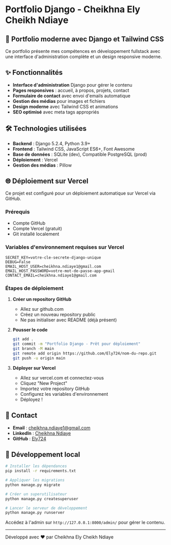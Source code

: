 # Portfolio Django - Cheikhna Ely Cheikh Ndiaye

## 🚀 Portfolio moderne avec Django et Tailwind CSS

Ce portfolio présente mes compétences en développement fullstack avec une interface d'administration complète et un design responsive moderne.

## ✨ Fonctionnalités

- **Interface d'administration** Django pour gérer le contenu
- **Pages responsives** : accueil, à propos, projets, contact
- **Formulaire de contact** avec envoi d'emails automatique
- **Gestion des médias** pour images et fichiers
- **Design moderne** avec Tailwind CSS et animations
- **SEO optimisé** avec meta tags appropriés

## 🛠️ Technologies utilisées

- **Backend** : Django 5.2.4, Python 3.9+
- **Frontend** : Tailwind CSS, JavaScript ES6+, Font Awesome
- **Base de données** : SQLite (dev), Compatible PostgreSQL (prod)
- **Déploiement** : Vercel
- **Gestion des médias** : Pillow

## 🌐 Déploiement sur Vercel

Ce projet est configuré pour un déploiement automatique sur Vercel via GitHub.

### Prérequis
- Compte GitHub
- Compte Vercel (gratuit)
- Git installé localement

### Variables d'environnement requises sur Vercel
```
SECRET_KEY=votre-cle-secrete-django-unique
DEBUG=False
EMAIL_HOST_USER=cheikhna.ndiaye1@gmail.com
EMAIL_HOST_PASSWORD=votre-mot-de-passe-app-gmail
CONTACT_EMAIL=cheikhna.ndiaye1@gmail.com
```

### Étapes de déploiement

1. **Créer un repository GitHub**
   - Allez sur github.com
   - Créez un nouveau repository public
   - Ne pas initialiser avec README (déjà présent)

2. **Pousser le code**
   ```bash
   git add .
   git commit -m "Portfolio Django - Prêt pour déploiement"
   git branch -M main
   git remote add origin https://github.com/Ely724/nom-du-repo.git
   git push -u origin main
   ```

3. **Déployer sur Vercel**
   - Allez sur vercel.com et connectez-vous
   - Cliquez "New Project"
   - Importez votre repository GitHub
   - Configurez les variables d'environnement
   - Déployez !

## 📧 Contact

- **Email** : cheikhna.ndiaye1@gmail.com
- **LinkedIn** : [Cheikhna Ndiaye](https://www.linkedin.com/in/cheikhna-ndiaye-ba0007163)
- **GitHub** : [Ely724](https://github.com/Ely724)

## 🔧 Développement local

```bash
# Installer les dépendances
pip install -r requirements.txt

# Appliquer les migrations
python manage.py migrate

# Créer un superutilisateur
python manage.py createsuperuser

# Lancer le serveur de développement
python manage.py runserver
```

Accédez à l'admin sur `http://127.0.0.1:8000/admin/` pour gérer le contenu.

---
Développé avec ❤️ par Cheikhna Ely Cheikh Ndiaye
